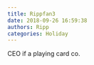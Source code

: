 ```yaml
---
title: Rippfan3
date: 2018-09-26 16:59:38
authors: Ripp
categories: Holiday
---
```


 CEO if a playing card co.